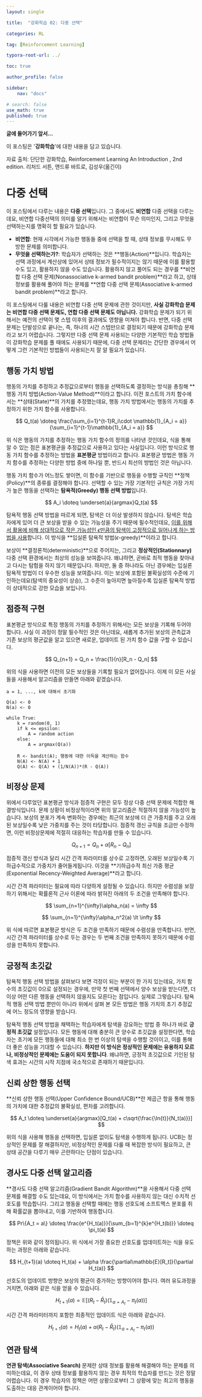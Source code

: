 ```yaml
---
layout: single

title:  "강화학습 02: 다중 선택"

categories: RL

tag: [Reinforcement Learning]

typora-root-url: ../

toc: true

author_profile: false

sidebar:
    nav: "docs"

# search: false
use_math: true
published: true
---
```




**글에 들어가기 앞서...**

이 포스팅은 '**강화학습**'에 대한 내용을 담고 있습니다.



자료 출처: 단단한 강화학습, Reinforcement Learning An Introduction , 2nd edition. 리처드 서튼, 앤드류 바트로, 김성우(옮긴이)









# 다중 선택

이 포스팅에서 다루는 내용은 **다중 선택**입니다. 그 중에서도 **비연합** 다중 선택을 다루는데요, 비연합 다중선택의 의미를 알기 위해서는 비연합이 무슨 의미인지, 그리고 무엇을 선택하는지를 명확히 할 필요가 있습니다.

- **비연합**: 현재 시각에서 가능한 행동들 중에 선택을 할 때, 상태 정보를 무시해도 무방한 문제를 의미합니다.
- **무엇을 선택하는가?**: 학습자가 선택하는 것은 **행동(Action)**입니다. 학습자는 선택 과정에서 계산상에 있어서 상태 정보가 필수적이지는 않기 때문에 이를 활용할 수도 있고, 활용하지 않을 수도 있습니다. 활용하지 않고 풀어도 되는 경우를 **비연합 다중 선택 문제(Nonassociative k-armed bandit problem)**라고 하고, 상태 정보를 활용해 풀어야 하는  문제를 **연합 다중 선택 문제(Associative k-armed bandit problem)**라고 합니다.



이 포스팅에서 다룰 내용은 비연합 다중 선택 문제에 관한 것이지만, **사실 강화학습 문제는 비연합 다중 선택 문제도, 연합 다중 선택 문제도 아닙니다.** 강화학습 문제가 되기 위해서는 예전의 선택이 몇 스텝 이후의 결과에도 영향을 미쳐야 합니다. 반면, 다중 선택 문제는 단발성으로 끝나는, 즉, 하나의 시간 스텝만으로 결정되기 때문에 강화학습 문제라고 보기 어렵습니다. 그렇지만 다중 선택 문제 사용되는 다양한 기본적인 학습 방법들이 강화학습 문제를 풀 때에도 사용되기 때문에, 다중 선택 문제라는 간단한 경우에서 어떻게 그런 기본적인 방법들이 사용되는지 잘 알 필요가 있습니다.







## 행동 가치 방법

행동의 가치를 추정하고 추정값으로부터 행동을 선택하도록 결정하는 방식을 총칭해 **행동 가치 방법(Action-Value Method)**이라고 합니다. 이전 포스트의 가치 함수에서는 **상태(State)**의 가치를 추정했는데요, 행동 가치 방법에서는 행동의 가치를 추정하기 위한 가치 함수를 사용합니다.



$$
Q_t(a) \doteq \frac{\sum_{i=1}^{t-1}R_i\cdot \mathbb{1}_{A_i = a}}{\sum_{i=1}^{t-1}\mathbb{1}_{A_i = a}}
$$



위 식은 행동의 가치를 추정하는 행동 가치 함수의 정의를 나타낸 것인데요, 식을 통해 알 수 있는 점은 표본평균을 추정값으로 사용하고 있다는 사실입니다. 이런 방식으로 행동 가치 함수를 추정하는 방법을 **표본평균** 방법이라고 합니다. 표본평균 방법은 행동 가치 함수를 추정하는 다양한 방법 중에 하나일 뿐, 반드시 최선의 방법인 것은 아닙니다.



행동 가치 함수가 어느정도 쌓이면, 이 함수를 기반으로 행동을 수행할 규칙인 **정책(Policy)**의 종류를 결정해야 합니다. 선택할 수 있는 가장 기본적인 규칙은 가장 가치가 높은 행동을 선택하는 **탐욕적(Greedy) 행동 선택 방법**입니다. 


$$
A_i \doteq \underset{a}{argmax}Q_t(a)
$$


탐욕적 행동 선택 방법을 따르게 되면, 탐색은 더 이상 발생하지 않습니다. 탐색은 학습자에게 있어 더 큰 보상을 받을 수 있는 가능성을 주기 때문에 필수적인데요, <u>이를 위해서 활용에 비해 상대적으로 작은 가능성인 $\epsilon$만큼의 탐색이 고정적으로 일어나게 하는 방법을 사용</u>합니다. 이 방식을 **입실론 탐욕적 방법($\epsilon$-greedy)**이라고 합니다.

보상이 **결정론적(deterministic)**으로 주어지는, 그리고 **정상적인(Stationnary)** 다중 선택 환경에서는 최상의 성능을 보여줍니다. 왜냐하면, 곧바로 최적 행동을 찾아내고 다시는 탐험을 하지 않기 때문입니다. 하지만, 둘 중 하나라도 아닌 경우에는 입실론 탐욕적 방법이 더 우수한 성능을 보여줍니다. 이는 보상에 포함된 불확실성의 수준에 기인하는데요(탐색의 중요성이 상승), 그 수준이 높아지면 높아질수록 입실론 탐욕적 방법이 상대적으로 강한 모습을 보입니다.







## 점증적 구현

표본평균 방식으로 특정 행동의 가치를 추정하기 위해서는 모든 보상을 기록해 두어야 합니다. 사실 이 과정이 정말 필수적인 것은 아닌데요, 새롭게 추가된 보상의 관측값과 기존 보상의 평균값을 알고 있으면 새로운, 업데이트 된 가치 함수 값을 구할 수 있습니다.


$$
Q_{n+1} = Q_n + \frac{1}{n}[R_n - Q_n]
$$


위의 식을 사용하면 이전의 모든 보상들을 기록할 필요가 없어집니다. 이제 이 모든 사실들을 사용해서 알고리즘을 만들면 아래와 같겠습니다.



```
a = 1, ..., k에 대해서 초기화

Q(a) <- 0
N(a) <- 0

while True:
	k = random(0, 1)
	if k <= epsilon:
		A = random action 
	else:
		A = argmax(Q(a))
		
	R <- bandit(A); 행동에 대한 이득을 계산하는 함수
	N(A) <- N(A) + 1
	Q(A) <- Q(A) + (1/N(A))*(R - Q(A))
```









## 비정상 문제

위에서 다루었던 표본평균 방식과 점증적 구현은 모두 정상 다중 선택 문제에 적합한 해결방식입니다. 문제 상황이 비정상적이라면 위의 알고리즘은 적절하지 않을 가능성이 높습니다. 보상의 분포가 계속 변화하는 경우에는 최근의 보상에 더 큰 가중치를 주고 오래된 보상일수록 낮은 가중치를 주는 것이 타당합니다. 점증적 갱신 규칙을 조금만 수정하면, 이런 비정상문제에 적절히 대응하는 학습자를 만들 수 있습니다.



$$
Q_{n+1} = Q_n + \alpha[R_n - Q_n]
$$



점증적 갱신 방식과 달리 시간 간격 파라미터를 상수로 고정하면, 오래된 보상일수록 기하급수적으로 가중치가 줄어들게됩니다. 이것을 **기하급수적 최신 가중 평균(Exponential Recency-Weighted Average)**라고 합니다.



시간 간격 파라미터는 필요에 따라 다양하게 설정될 수 있습니다. 하지만 수렴성을 보장하기 위해서는 확률론적 근사 이론에 따라 밝혀진 아래의 두 조건을 만족해야 합니다. 


$$
\sum_{n=1}^{\infty}\alpha_n(a) = \infty
$$

$$
\sum_{n=1}^{\infty}\alpha_n^2(a) \lt \infty
$$


위 식에 따르면 표본평균 방식은 두 조건을 만족하기 때문에 수렴성을 만족합니다. 반면, 시간 간격 파라미터를 상수로 두는 경우는 두 번째 조건을 만족하지 못하기 때문에 수렴성을 만족하지 못합니다.







## 긍정적 초깃값

탐욕적 행동 선택 방법을 살펴보다 보면 걱정이 되는 부분이 한 가지 있는데요, 가치 함수의 초깃값이 0으로 설정되는 경우에, 만약 첫 번째 선택에서 양수 보상을 받는다면, 더 이상 어떤 다른 행동을 선택하지 않을지도 모른다는 점입니다. 실제로 그렇습니다. 탐욕적 행동 선택 방법 뿐만이 아니라 위에서 살펴 본 모든 방법은 행동 가치의 초기 추정값에 어느 정도의 영향을 받습니다. 

탐욕적 행동 선택 방법을 채택하는 학습자에게 탐색을 강요하는 방법 중 하나가 바로 **긍정적 초깃값** 설정입니다. 모든 행동에 대해 충분히 큰 양수로 초깃값을 설정한다면, 학습자는 초기에 모든 행동들에 대해 최소 한 번 이상의 탐색을 수행할 것이이고, 이를 통해 더 좋은 성능을 기대할 수 있습니다. **하지만 이 방식은 정상적인 문제에는 유용하지 모르나, 비정상적인 문제에는 도움이 되지 못합니다**. 왜냐하면, 긍정적 초깃값으로 기인된 탐색 효과는 시간의 시작 지점에 국소적으로 존재하기 때문입니다. 







## 신뢰 상한 행동 선택

**신뢰 상한 행동 선택(Upper Confidence Bound/UCB)**란 제곱근 항을 통해 행동의 가치에 대한 추정값의 불확실성, 편차를 고려합니다. 


$$
A_t \doteq \underset{a}{argmax}[Q_t(a) + c\sqrt{\frac{\ln{t}}{N_t(a)}}]
$$


위의 식을 사용해 행동을 선택하면, 입실론 없이도 탐색을 수행하게 됩니다. UCB는 정상적인 문제를 잘 해결하지만, 비정상적인 문제를 다룰 때 복잡한 방식이 필요하고, 큰 상태 공간을 다루기 매우 곤란하다는 단점이 있습니다.







## 경사도 다중 선택 알고리즘

**경사도 다중 선택 알고리즘(Gradient Bandit Algorithm)**을 사용해서 다중 선택 문제를 해결할 수도 있는데요, 이 방식에서는 가치 함수를 사용하지 않는 대신 수치적 선호도를 학습합니다. 그리고 행동을 선택할 때에는 행동 선호도에 소프트맥스 분포를 취해 확률값을 뽑아내고, 이를 기반하여 행동합니다.


$$
Pr\{A_t = a\} \doteq \frac{e^{H_t(a)}}{\sum_{b=1}^{k}e^{H_t(b)}} \doteq \pi_t(a)
$$


정책은 위와 같이 정의됩니다. 위 식에서 가장 중요한 선호도를 업데이트하는 식을 유도하는 과정은 아래와 같습니다.


$$
H_{t+1}(a) \doteq H_t(a) + \alpha \frac{\partial\mathbb{E}[R_t]}{\partial H_t(a)}
$$


선호도의 업데이트 방향은 보상의 평균이 증가하는 방향이어야 합니다. 여러 유도과정을 거치면, 아래와 같은 식을 얻을 수 있습니다.


$$
H_{t+1}(a) = \mathbb{E}[(R_t - \bar{R}_t)(\mathbb{1}_{a=A_t}-\pi_t(a))]
$$


시간 간격 파라미터까지 포함한 최종적인 업데이트 식은 아래와 같습니다.


$$
H_{t+1}(a) = H_t(a) + \alpha\mathbb(R_t - \bar{R}_t)(\mathbb{1}_{a=A_t}-\pi_t(a))
$$






## 연관 탐색

**연관 탐색(Associative Search)** 문제란 상태 정보를 활용해 해결해야 하는 문제를 의미하는데요, 이 경우 상태 정보를 활용하지 않는 경우 최적의 학습자를 만드는 것은 정말 어렵습니다. 이 경우 학습자의 정책은 어떤 상황으로부터 그 상황에 맞는 최고의 행동을 도출하는 대응 관계이어야 합니다. 









